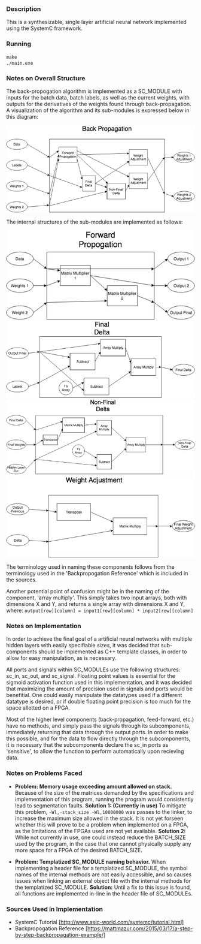 ### Description
This is a synthesizable, single layer artificial neural network implemented using the SystemC framework.

### Running
```
make
./main.exe
```
### Notes on Overall Structure

The back-propogation algorithm is implemented as a SC_MODULE with inputs for the batch data, batch labels, as well as the current weights, with outputs for the derivatives of the weights found through back-propagation. A visualization of the algorithm and its sub-modules is expressed below in this diagram:

![alt text][back-propogation]

The internal structures of the sub-modules are implemented as follows:

![alt text][forward-propogation]
![alt text][final-delta]
![alt text][non-final-delta]
![alt text][weight-adjustment]

The terminology used in naming these components follows from the terminology used in the 'Backpropogation Reference' which is included in the sources.

Another potential point of confusion might be in the naming of the component, 'array multiply'. This simply takes two input arrays, both with dimensions X and Y, and returns a single array with dimensions X and Y, where: `output[row][column] = input1[row][column] * input2[row][column]`

[back-propogation]: https://github.com/smrk007/SystemCMatrix/blob/master/Back%20Propogation%20Algorithm-Back%20Propogation.png
[final-delta]: https://github.com/smrk007/SystemCMatrix/blob/master/Back%20Propogation%20Algorithm-Final%20Delta.png
[forward-propogation]: https://github.com/smrk007/SystemCMatrix/blob/master/Back%20Propogation%20Algorithm-Forward%20Propogation.png
[non-final-delta]: https://github.com/smrk007/SystemCMatrix/blob/master/Back%20Propogation%20Algorithm-Non-Final%20Delta.png
[weight-adjustment]: https://github.com/smrk007/SystemCMatrix/blob/master/Back%20Propogation%20Algorithm-Weight%20Adjustment.png

### Notes on Implementation

In order to achieve the final goal of a artificial neural networks with multiple hidden layers with easily specifiable sizes, it was decided that sub-components should be implemented as C++ template classes, in order to allow for easy manipulation, as is necessary.

All ports and signals within SC_MODULEs use the following structures: sc_in<double>, sc_out<double>, and sc_signal<double>. Floating point values is essential for the sigmoid activation function used in this implementation, and it was decided that maximizing the amount of precision used in signals and ports would be benefitial. One could easily manipulate the datatypes used if a different datatype is desired, or if double floating point precision is too much for the space allotted on a FPGA.
  
Most of the higher level components (back-propagation, feed-forward, etc.) have no methods, and simply pass the signals through its subcomponents, immediately returning that data through the output ports. In order to make this possible, and for the data to flow directly through the subcomponents, it is necessary that the subcomponents declare the sc_in ports as 'sensitive', to allow the function to perform automatically upon recieving data.

### Notes on Problems Faced

+ **Problem: Memory usage exceeding amount allowed on stack.** Because of the size of the matrices demanded by the specifications and implementation of this program, running the program would consistently lead to segmentation faults. **Solution 1: (Currently in use)** To mitigate this problem, `-Wl,-stack_size -Wl,10000000` was passes to the linker, to increase the maximum size allowed in the stack. It is not yet forseen whether this will prove to be a problem when implemented on a FPGA, as the limitations of the FPGAs used are not yet available. **Solution 2:** While not currently in use, one could instead reduce the BATCH_SIZE used by the program, in the case that one cannot physically supply any more space for a FPGA of the desired BATCH_SIZE.

+ **Problem: Templatized SC_MODULE naming behavior.** When implementing a header file for a templatized SC_MODULE, the symbol names of the internal methods are not easily accessible, and so causes issues when linking an external object file with the internal methods for the templatized SC_MODULE. **Solution:** Until a fix to this issue is found, all functions are implemented in-line in the header file of SC_MODULEs.

### Sources Used in Implementation

+ SystemC Tutorial [http://www.asic-world.com/systemc/tutorial.html]
+ Backpropogation Reference [https://mattmazur.com/2015/03/17/a-step-by-step-backpropagation-example/]
